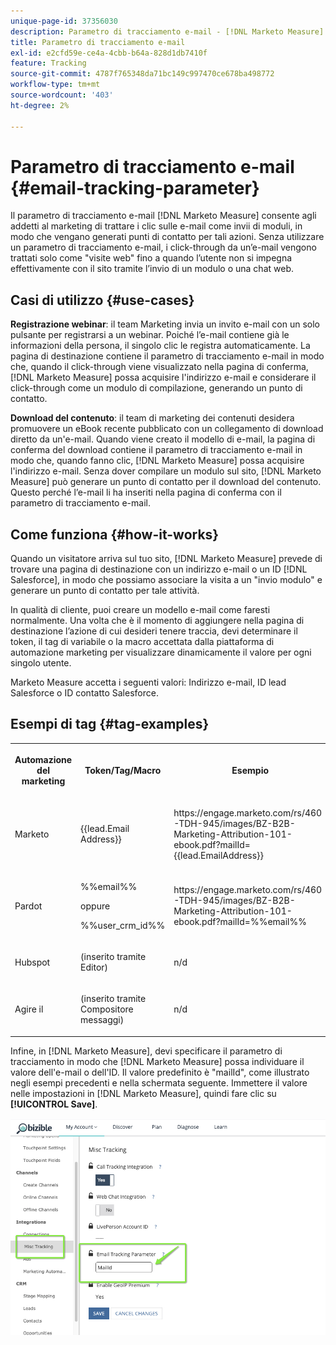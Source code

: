 ```yaml
---
unique-page-id: 37356030
description: Parametro di tracciamento e-mail - [!DNL Marketo Measure]
title: Parametro di tracciamento e-mail
exl-id: e2cfd59e-ce4a-4cbb-b64a-828d1db7410f
feature: Tracking
source-git-commit: 4787f765348da71bc149c997470ce678ba498772
workflow-type: tm+mt
source-wordcount: '403'
ht-degree: 2%

---
```


# Parametro di tracciamento e-mail {#email-tracking-parameter}

Il parametro di tracciamento e-mail [!DNL Marketo Measure] consente agli addetti al marketing di trattare i clic sulle e-mail come invii di moduli, in modo che vengano generati punti di contatto per tali azioni. Senza utilizzare un parametro di tracciamento e-mail, i click-through da un’e-mail vengono trattati solo come &quot;visite web&quot; fino a quando l’utente non si impegna effettivamente con il sito tramite l’invio di un modulo o una chat web.

## Casi di utilizzo  {#use-cases}

**Registrazione webinar**: il team Marketing invia un invito e-mail con un solo pulsante per registrarsi a un webinar. Poiché l’e-mail contiene già le informazioni della persona, il singolo clic le registra automaticamente. La pagina di destinazione contiene il parametro di tracciamento e-mail in modo che, quando il click-through viene visualizzato nella pagina di conferma, [!DNL Marketo Measure] possa acquisire l&#39;indirizzo e-mail e considerare il click-through come un modulo di compilazione, generando un punto di contatto.

**Download del contenuto**: il team di marketing dei contenuti desidera promuovere un eBook recente pubblicato con un collegamento di download diretto da un&#39;e-mail. Quando viene creato il modello di e-mail, la pagina di conferma del download contiene il parametro di tracciamento e-mail in modo che, quando fanno clic, [!DNL Marketo Measure] possa acquisire l&#39;indirizzo e-mail. Senza dover compilare un modulo sul sito, [!DNL Marketo Measure] può generare un punto di contatto per il download del contenuto. Questo perché l’e-mail li ha inseriti nella pagina di conferma con il parametro di tracciamento e-mail.

## Come funziona {#how-it-works}

Quando un visitatore arriva sul tuo sito, [!DNL Marketo Measure] prevede di trovare una pagina di destinazione con un indirizzo e-mail o un ID [!DNL Salesforce], in modo che possiamo associare la visita a un &quot;invio modulo&quot; e generare un punto di contatto per tale attività.

In qualità di cliente, puoi creare un modello e-mail come faresti normalmente. Una volta che è il momento di aggiungere nella pagina di destinazione l’azione di cui desideri tenere traccia, devi determinare il token, il tag di variabile o la macro accettata dalla piattaforma di automazione marketing per visualizzare dinamicamente il valore per ogni singolo utente.

Marketo Measure accetta i seguenti valori: Indirizzo e-mail, ID lead Salesforce o ID contatto Salesforce.

## Esempi di tag {#tag-examples}

<table> 
 <colgroup> 
  <col> 
  <col> 
  <col> 
  <col> 
 </colgroup> 
 <tbody> 
  <tr> 
   <th><p>Automazione del marketing</p></th> 
   <th><p>Token/Tag/Macro </p></th> 
   <th><p>Esempio</p></th> 
   <th><p>Materiale di supporto</p></th> 
  </tr> 
  <tr> 
   <td><p>Marketo</p></td> 
   <td><p>{{lead.Email Address}} </p></td> 
   <td><p>https://engage.marketo.com/rs/460-TDH-945/images/BZ-B2B-Marketing-Attribution-101-ebook.pdf?mailId={{lead.EmailAddress}}</p></td> 
   <td><p>https://experienceleague.adobe.com/docs/marketo/using/product-docs/demand-generation/landing-pages/personalizing-landing-pages/tokens-overview.html?lang=it</p></td> 
  </tr> 
  <tr> 
   <td><p>Pardot</p></td> 
   <td><p>%%email%% </p><p>oppure</p><p>%%user_crm_id%%</p></td> 
   <td><p>https://engage.marketo.com/rs/460-TDH-945/images/BZ-B2B-Marketing-Attribution-101-ebook.pdf?mailId=%%email%%</p></td> 
   <td><p>https://help.salesforce.com/s/articleView?language=en_US&amp;id=pardot_variable_tags_reference.htm&amp;type=5</p></td> 
  </tr> 
  <tr> 
   <td><p>Hubspot</p></td> 
   <td><p>(inserito tramite Editor)</p></td> 
   <td><p>n/d</p></td> 
   <td><p>https://knowledge.hubspot.com/website-pages/personalize-your-content</p></td> 
  </tr> 
  <tr> 
   <td><p>Agire il</p></td> 
   <td><p>(inserito tramite Compositore messaggi)</p></td> 
   <td><p>n/d</p></td> 
   <td><p>https://connect.act-on.com/hc/en-us/articles/360033436074-How-to-Personalize-Email-Content-with-CRM-Data</p></td> 
  </tr> 
 </tbody> 
</table>

Infine, in [!DNL Marketo Measure], devi specificare il parametro di tracciamento in modo che [!DNL Marketo Measure] possa individuare il valore dell&#39;e-mail o dell&#39;ID. Il valore predefinito è &quot;mailId&quot;, come illustrato negli esempi precedenti e nella schermata seguente. Immettere il valore nelle impostazioni in [!DNL Marketo Measure], quindi fare clic su **[!UICONTROL Save]**.

![](assets/one.png)
